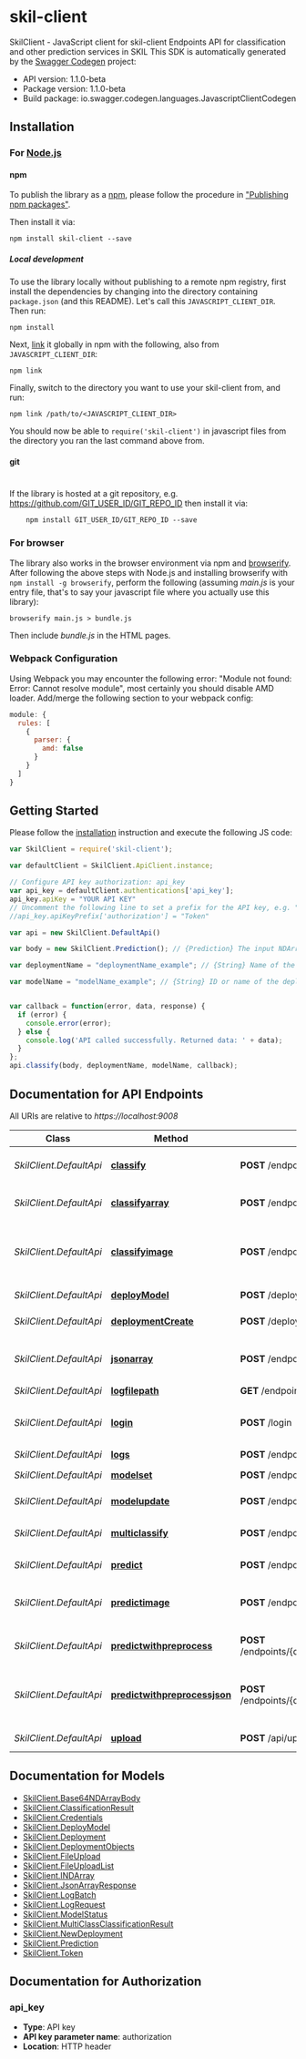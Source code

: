 # skil-client

SkilClient - JavaScript client for skil-client
Endpoints API for classification and other prediction services in SKIL
This SDK is automatically generated by the [Swagger Codegen](https://github.com/swagger-api/swagger-codegen) project:

- API version: 1.1.0-beta
- Package version: 1.1.0-beta
- Build package: io.swagger.codegen.languages.JavascriptClientCodegen

## Installation

### For [Node.js](https://nodejs.org/)

#### npm

To publish the library as a [npm](https://www.npmjs.com/),
please follow the procedure in ["Publishing npm packages"](https://docs.npmjs.com/getting-started/publishing-npm-packages).

Then install it via:

```shell
npm install skil-client --save
```

##### Local development

To use the library locally without publishing to a remote npm registry, first install the dependencies by changing 
into the directory containing `package.json` (and this README). Let's call this `JAVASCRIPT_CLIENT_DIR`. Then run:

```shell
npm install
```

Next, [link](https://docs.npmjs.com/cli/link) it globally in npm with the following, also from `JAVASCRIPT_CLIENT_DIR`:

```shell
npm link
```

Finally, switch to the directory you want to use your skil-client from, and run:

```shell
npm link /path/to/<JAVASCRIPT_CLIENT_DIR>
```

You should now be able to `require('skil-client')` in javascript files from the directory you ran the last 
command above from.

#### git
#
If the library is hosted at a git repository, e.g.
https://github.com/GIT_USER_ID/GIT_REPO_ID
then install it via:

```shell
    npm install GIT_USER_ID/GIT_REPO_ID --save
```

### For browser

The library also works in the browser environment via npm and [browserify](http://browserify.org/). After following
the above steps with Node.js and installing browserify with `npm install -g browserify`,
perform the following (assuming *main.js* is your entry file, that's to say your javascript file where you actually 
use this library):

```shell
browserify main.js > bundle.js
```

Then include *bundle.js* in the HTML pages.

### Webpack Configuration

Using Webpack you may encounter the following error: "Module not found: Error:
Cannot resolve module", most certainly you should disable AMD loader. Add/merge
the following section to your webpack config:

```javascript
module: {
  rules: [
    {
      parser: {
        amd: false
      }
    }
  ]
}
```

## Getting Started

Please follow the [installation](#installation) instruction and execute the following JS code:

```javascript
var SkilClient = require('skil-client');

var defaultClient = SkilClient.ApiClient.instance;

// Configure API key authorization: api_key
var api_key = defaultClient.authentications['api_key'];
api_key.apiKey = "YOUR API KEY"
// Uncomment the following line to set a prefix for the API key, e.g. "Token" (defaults to null)
//api_key.apiKeyPrefix['authorization'] = "Token"

var api = new SkilClient.DefaultApi()

var body = new SkilClient.Prediction(); // {Prediction} The input NDArray

var deploymentName = "deploymentName_example"; // {String} Name of the deployment group

var modelName = "modelName_example"; // {String} ID or name of the deployed model


var callback = function(error, data, response) {
  if (error) {
    console.error(error);
  } else {
    console.log('API called successfully. Returned data: ' + data);
  }
};
api.classify(body, deploymentName, modelName, callback);

```

## Documentation for API Endpoints

All URIs are relative to *https://localhost:9008*

Class | Method | HTTP request | Description
------------ | ------------- | ------------- | -------------
*SkilClient.DefaultApi* | [**classify**](docs/DefaultApi.md#classify) | **POST** /endpoints/{deploymentName}/model/{modelName}/default/classify | Use the deployed model to classify the input
*SkilClient.DefaultApi* | [**classifyarray**](docs/DefaultApi.md#classifyarray) | **POST** /endpoints/{deploymentName}/model/{modelName}/default/classifyarray | Same as /classify but returns the output as Base64NDArrayBody
*SkilClient.DefaultApi* | [**classifyimage**](docs/DefaultApi.md#classifyimage) | **POST** /endpoints/{deploymentName}/model/{modelName}/default/classifyimage | Use the deployed model to classify the input, using input image file from multipart form data.
*SkilClient.DefaultApi* | [**deployModel**](docs/DefaultApi.md#deployModel) | **POST** /deployment/{deploymentId}/model | Deploy a model in a deployment group.
*SkilClient.DefaultApi* | [**deploymentCreate**](docs/DefaultApi.md#deploymentCreate) | **POST** /deployment | Create a new deployment group.
*SkilClient.DefaultApi* | [**jsonarray**](docs/DefaultApi.md#jsonarray) | **POST** /endpoints/{deploymentName}/model/{modelName}/default/jsonarray | Run inference on the input and returns it as a JsonArrayResponse
*SkilClient.DefaultApi* | [**logfilepath**](docs/DefaultApi.md#logfilepath) | **GET** /endpoints/{deploymentName}/model/{modelName}/default/logfilepath | Get logs file path
*SkilClient.DefaultApi* | [**login**](docs/DefaultApi.md#login) | **POST** /login | Post JSON credentials and obtain a JWT authorization token.
*SkilClient.DefaultApi* | [**logs**](docs/DefaultApi.md#logs) | **POST** /endpoints/{deploymentName}/model/{modelName}/default/logs | Get logs
*SkilClient.DefaultApi* | [**modelset**](docs/DefaultApi.md#modelset) | **POST** /endpoints/{deploymentName}/model/{modelName}/default/modelset | Set the model to be served
*SkilClient.DefaultApi* | [**modelupdate**](docs/DefaultApi.md#modelupdate) | **POST** /endpoints/{deploymentName}/model/{modelName}/default/modelupdate | Update the model to be served
*SkilClient.DefaultApi* | [**multiclassify**](docs/DefaultApi.md#multiclassify) | **POST** /endpoints/{deploymentName}/model/{modelName}/default/multiclassify | Represents all of the labels for a given classification
*SkilClient.DefaultApi* | [**predict**](docs/DefaultApi.md#predict) | **POST** /endpoints/{deploymentName}/model/{modelName}/default/predict | Run inference on the input array.
*SkilClient.DefaultApi* | [**predictimage**](docs/DefaultApi.md#predictimage) | **POST** /endpoints/{deploymentName}/model/{modelName}/default/predictimage | Run inference on the input array, using input image file from multipart form data.
*SkilClient.DefaultApi* | [**predictwithpreprocess**](docs/DefaultApi.md#predictwithpreprocess) | **POST** /endpoints/{deploymentName}/model/{modelName}/default/predictwithpreprocess | Preprocesses the input and run inference on it
*SkilClient.DefaultApi* | [**predictwithpreprocessjson**](docs/DefaultApi.md#predictwithpreprocessjson) | **POST** /endpoints/{deploymentName}/model/{modelName}/default/predictwithpreprocessjson | Preprocesses the input and run inference on it and returns it as a JsonArrayResponse
*SkilClient.DefaultApi* | [**upload**](docs/DefaultApi.md#upload) | **POST** /api/upload/model | Upload a model file to SKIL for import.


## Documentation for Models

 - [SkilClient.Base64NDArrayBody](docs/Base64NDArrayBody.md)
 - [SkilClient.ClassificationResult](docs/ClassificationResult.md)
 - [SkilClient.Credentials](docs/Credentials.md)
 - [SkilClient.DeployModel](docs/DeployModel.md)
 - [SkilClient.Deployment](docs/Deployment.md)
 - [SkilClient.DeploymentObjects](docs/DeploymentObjects.md)
 - [SkilClient.FileUpload](docs/FileUpload.md)
 - [SkilClient.FileUploadList](docs/FileUploadList.md)
 - [SkilClient.INDArray](docs/INDArray.md)
 - [SkilClient.JsonArrayResponse](docs/JsonArrayResponse.md)
 - [SkilClient.LogBatch](docs/LogBatch.md)
 - [SkilClient.LogRequest](docs/LogRequest.md)
 - [SkilClient.ModelStatus](docs/ModelStatus.md)
 - [SkilClient.MultiClassClassificationResult](docs/MultiClassClassificationResult.md)
 - [SkilClient.NewDeployment](docs/NewDeployment.md)
 - [SkilClient.Prediction](docs/Prediction.md)
 - [SkilClient.Token](docs/Token.md)


## Documentation for Authorization


### api_key

- **Type**: API key
- **API key parameter name**: authorization
- **Location**: HTTP header

